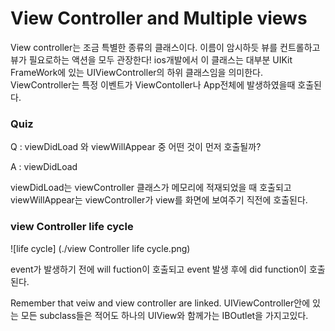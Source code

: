 # View Controller and Multiple views

  View controller는 조금 특별한 종류의 클래스이다. 이름이 암시하듯 뷰를 컨트롤하고 뷰가 필요로하는 액션을 모두 관장한다! ios개발에서 이 클래스는 대부분 UIKit FrameWork에 있는 UIViewController의 하위 클래스임을 의미한다. ViewController는 특정 이벤트가 ViewContoller나 App전체에 발생하였을때 호출된다.


### Quiz
 Q : viewDidLoad 와 viewWillAppear 중 어떤 것이 먼저 호출될까?   

 A : viewDidLoad

viewDidLoad는 viewController 클래스가 메모리에 적재되었을 때 호출되고 viewWillAppear는 viewController가 view를 화면에 보여주기 직전에 호출된다.


### view Controller life cycle
![life cycle] (./view Controller life cycle.png)


event가 발생하기 전에 will fuction이 호출되고 event 발생 후에 did function이 호출된다. 

Remember that veiw and view controller are linked. UIViewController안에 있는 모든 subclass들은 적어도 하나의 UIView와 함께가는 IBOutlet을 가지고있다.
